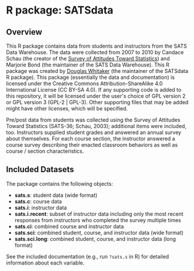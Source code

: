 # R package: SATSdata

## Overview

This R package contains data from students and instructors from the SATS Data Warehouse. The data were collected from 2007 to 2010 by Candace Schau (the creator of the [Survey of Attitudes Toward Statistics](https://www.evaluationandstatistics.com/)) and Marjorie Bond (the maintainer of the SATS Data Warehouse). This R package was created by [Douglas Whitaker](http://douglaswhitaker.ca/) (the maintainer of the SATSdata R package). This package (essentially the data and documentation) is licensed under the Creative Commons Attribution-ShareAlike 4.0 International License (CC BY-SA 4.0). If any supporting code is added to this repository, it will be licensed under the user's choice of GPL version 2 or GPL version 3 (GPL-2 | GPL-3). Other supporting files that may be added might have other licenses, which will be specified. 

Pre/post data from students was collected using the Survey of Attitudes Toward Statistics (SATS-36; Schau, 2003); additional items were included, too. Instructors supplied student grades and answered an annual survey about themselves. For each course section, the instructor answered a course survey describing their enacted classroom behaviors as well as course / section characteristics.  

## Included Datasets 

The package contains the following objects:

* **sats.s**: student data (wide format)
* **sats.c**: course data
* **sats.i**: instructor data
* **sats.i.recent**: subset of instructor data including only the most recent responses from instructors who completed the survey multiple times
* **sats.ci**: combined course and instructor data
* **sats.sci**: combined student, course, and instructor data (wide format)
* **sats.sci.long**: combined student, course, and instructor data (long format)

See the included documentation (e.g., run `?sats.s` in R) for detailed information about each variable.
